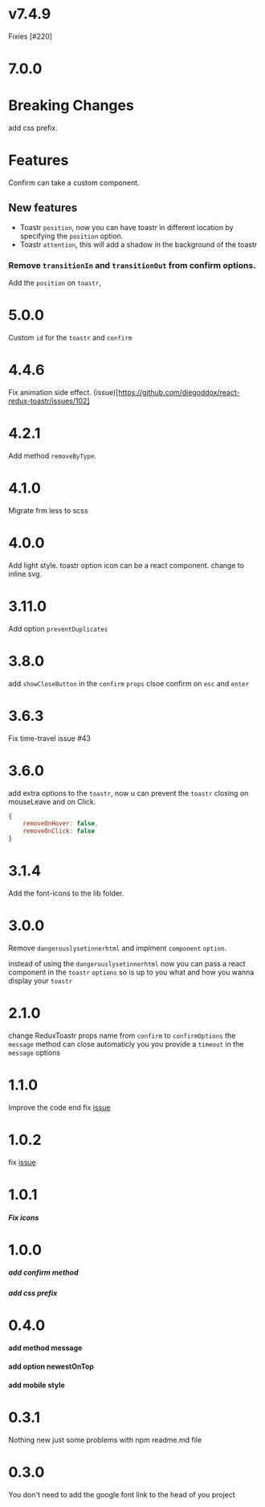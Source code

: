 # v7.4.9
Fixies [#220]

# 7.0.0

# Breaking Changes 
add css prefix.

# Features
Confirm can take a custom component.

## New features
- Toastr `position`, now you can have toastr in different location by specifying the `position` option.
- Toastr `attention`, this will add a shadow in the background of the toastr

### Remove `transitionIn` and `transitionOut` from confirm options.
Add the `position` on `toastr`,  

# 5.0.0
Custom `id` for the `toastr` and `confirm`

# 4.4.6
Fix animation side effect.
(issue)[https://github.com/diegoddox/react-redux-toastr/issues/102]

# 4.2.1
Add method `removeByType`.

# 4.1.0
Migrate frm less to scss

# 4.0.0
Add light style.
toastr option icon can be a react component.
change to inline svg.

# 3.11.0
Add option `preventDuplicates`

# 3.8.0
add `showCloseButton` in the `confirm` `props`
clsoe confirm on `esc` and `enter`

# 3.6.3
Fix time-travel issue #43

# 3.6.0
add extra options to the `toastr`, now u can prevent the `toastr` closing on mouseLeave and on Click.

```js
{
    removeOnHover: false,
    removeOnClick: false
}
```

# 3.1.4
Add the font-icons to the lib folder.
 
# 3.0.0
Remove `dangerouslysetinnerhtml` and implment `component` `option`.

instead of using the `dangerouslysetinnerhtml` now you can pass a react component in the `toastr` `options` so is up to you what and how you wanna display your `toastr`

# 2.1.0
change ReduxToastr props name from `confirm` to `confirmOptions`
the `message` method can close automaticly you you provide a `timeout` in the `message` options

# 1.1.0
Improve the code end fix [issue](https://github.com/diegoddox/redux-toastr/issues/3)

# 1.0.2
fix [issue](https://github.com/diegoddox/redux-toastr/issues/1)

# 1.0.1
##### Fix icons

# 1.0.0
##### add confirm method
##### add css prefix

# 0.4.0
#### add method message
#### add option newestOnTop
#### add mobile style

# 0.3.1
Nothing new just some problems with npm readme.md file

# 0.3.0
You don't need to add the google font link to the head of you project
